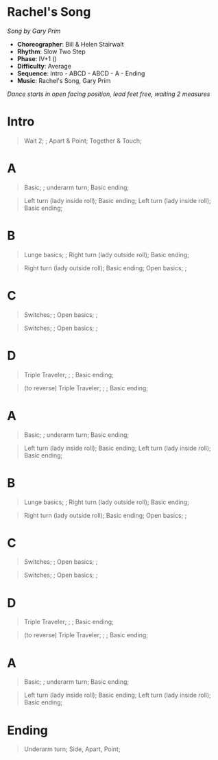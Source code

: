 # Rachel's Song
*Song by Gary Prim*

* **Choreographer**: Bill & Helen Stairwalt
* **Rhythm**: Slow Two Step
* **Phase**: IV+1 ()
* **Difficulty**: Average
* **Sequence**: Intro - ABCD - ABCD - A - Ending
* **Music**: Rachel's Song, Gary Prim

*Dance starts in open facing position, lead feet free, waiting 2 measures*

# Intro

> Wait 2; ; Apart & Point; Together & Touch;

# A

> Basic; ; underarm turn; Basic ending;

> Left turn (lady inside roll); Basic ending; Left turn (lady inside roll); Basic ending;

# B

> Lunge basics; ; Right turn (lady outside roll); Basic ending;

> Right turn (lady outside roll); Basic ending; Open basics; ;

# C

> Switches; ; Open basics; ;

> Switches; ; Open basics; ;

# D

> Triple Traveler; ; ; Basic ending;

> (to reverse) Triple Traveler; ; ; Basic ending;

# A

> Basic; ; underarm turn; Basic ending;

> Left turn (lady inside roll); Basic ending; Left turn (lady inside roll); Basic ending;

# B

> Lunge basics; ; Right turn (lady outside roll); Basic ending;

> Right turn (lady outside roll); Basic ending; Open basics; ;

# C

> Switches; ; Open basics; ;

> Switches; ; Open basics; ;

# D

> Triple Traveler; ; ; Basic ending;

> (to reverse) Triple Traveler; ; ; Basic ending;

# A

> Basic; ; underarm turn; Basic ending;

> Left turn (lady inside roll); Basic ending; Left turn (lady inside roll); Basic ending;

# Ending

> Underarm turn; Side, Apart, Point;
